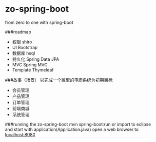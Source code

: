 # zo-spring-boot
from zero to one with spring-boot


###roadmap
<ul>
	<li>权限		shiro</li>
	<li>UI			Bootstrap</li>
	<li>数据库		hsql</li>
	<li>持久化		Spring Data JPA</li>
	<li>MVC			Spring MVC</li>
	<li>Template 	Thymeleaf</li>
</ul>

###故事（场景）
以完成一个微型的电商系统为初期目标
<ul>
	<li>会员管理</li>
	<li>产品管理</li>
	<li>订单管理</li>
	<li>前端商城</li>
	<li>系统管理</li>
</ul>

###running the zo-spring-boot
mvn spring-boot:run or import to eclipse and start with application(Application.java)
open a web browser to [localhost:8080](http://localhost:8080)
